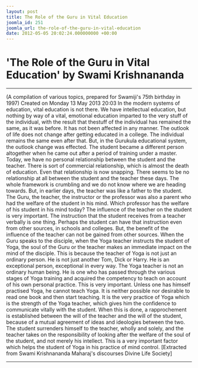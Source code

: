 ```yaml
---
layout: post
title: The Role of the Guru in Vital Education
joomla_id: 251
joomla_url: the-role-of-the-guru-in-vital-education
date: 2012-05-05 20:02:24.000000000 +00:00
---
```

# 'The Role of the Guru in Vital Education' by Swami Krishnananda
* * *  
(A compilation of various topics, prepared for Swamiji's 75th birthday in 1997)
Created on Monday 13 May 2013 20:03
In the modern systems of education, vital education is not there. We have intellectual education, but nothing by way of a vital, emotional education imparted to the very stuff of the individual, with the result that thestuff of the individual has remained the same, as it was before. It has not been affected in any manner. The outlook of life does not change after getting educated in a college. The individual remains the same even after that. But, in the Gurukula educational system, the outlook change was effected. The student became a different person altogether when he came out after a period of training under a master. Today, we have no personal relationship between the student and the teacher. There is sort of commercial relationship, which is almost the death of education. Even that relationship is now snapping. There seems to be no relationship at all between the student and the teacher these days. The whole framework is crumbling and we do not know where we are heading towards. But, in earlier days, the teacher was like a father to the student. The Guru, the teacher, the instructor or the professor was also a parent who had the welfare of the student in his mind. Which professor has the welfare of his student in his mind today?
The influence of the teacher on the student is very important. The instruction that the student receives from a teacher verbally is one thing. Perhaps the student can have that instruction even from other sources, in schools and colleges. But, the benefit of the influence of the teacher can not be gained from other sources. When the Guru speaks to the disciple, when the Yoga teacher instructs the student of Yoga, the soul of the Guru or the teacher makes an immediate impact on the mind of the disciple. This is because the teacher of Yoga is not just an ordinary person. He is not just another Tom, Dick or Harry. He is an exceptional person, exceptional in every way. The Yoga teacher is not an ordinary human being. He is one who has passed through the various stages of Yoga training and acquired the competency to teach on account of his own personal practice. This is very important. Unless one has himself practised Yoga, he cannot teach Yoga. It is neither possible nor desirable to read one book and then start teaching. It is the very practice of Yoga which is the strength of the Yoga teacher, which gives him the confidence to communicate vitally with the student. When this is done, a rapprochement is established between the will of the teacher and the will of the student, because of a mutual agreement of ideas and ideologies between the two. The student surrenders himself to the teacher, wholly and solely, and the teacher takes on the responsibility of looking after the welfare of the soul of the student, and not merely his intellect. This is a very important factor which helps the student of Yoga in his practice of mind control.
[Extracted from Swami Krishnananda Maharaj's discourses Divine Life Society]
* * *
  
